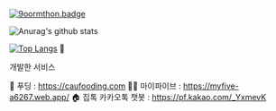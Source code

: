 [![9oormthon.badge](https://9oormthon-badge.minung.dev/badge.svg?text=NolNol-9oorm&speed=1)](https://9oormthon-badge.minung.dev)

![Anurag's github stats](https://github-readme-stats.vercel.app/api?username=dlguswn3659&show_icons=true&theme=dracula)

[![Top Langs](https://github-readme-stats.vercel.app/api/top-langs/?username=dlguswn3659&layout=compact)](https://github.com/anuraghazra/github-readme-stats)
🧐
<!--
**dlguswn3659/dlguswn3659** is a ✨ _special_ ✨ repository because its `README.md` (this file) appears on your GitHub profile.

Here are some ideas to get you started:

- 🔭 I’m currently working on ...
- 🌱 I’m currently learning ...
- 👯 I’m looking to collaborate on ...
- 🤔 I’m looking for help with ...
- 💬 Ask me about ...
- 📫 How to reach me: ...
- 😄 Pronouns: ...
- ⚡ Fun fact: ...
-->

개발한 서비스

🍮 푸딩 : https://caufooding.com
✋🏻 마이파이브 : https://myfive-a6267.web.app/
🏠 집톡 카카오톡 챗봇 : https://pf.kakao.com/_YxmevK
